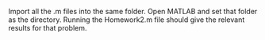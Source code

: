 Import all the .m files into the same folder. Open MATLAB and set that folder as the directory. Running the Homework2.m file should give the relevant results for that problem.

